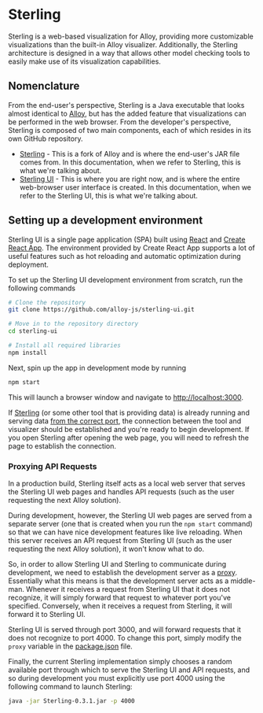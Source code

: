 # Sterling

Sterling is a web-based visualization for Alloy, providing more customizable
visualizations than the built-in Alloy visualizer. Additionally, the Sterling
architecture is designed in a way that allows other model checking tools to
easily make use of its visualization capabilities.

## Nomenclature

From the end-user's perspective, Sterling is a Java executable that looks
almost identical to [Alloy](http://alloytools.org/), but has the added feature
that visualizations can be performed in the web browser. From the developer's
perspective, Sterling is composed of two main components, each of which
resides in its own GitHub repository.

* [Sterling](https://github.com/alloy-js/sterling) - This is a fork of Alloy and
is where the end-user's JAR file comes from. In this documentation, when we
refer to Sterling, this is what we're talking about.
* [Sterling UI](https://github.com/alloy-js/sterling-ui) - This is where you are
right now, and is where the entire web-browser user interface is created. In
this documentation, when we refer to the Sterling UI, this is what we're talking
about. 

## Setting up a development environment

Sterling UI is a single page application (SPA) built using 
[React](https://reactjs.org/) and 
[Create React App](https://create-react-app.dev/). The environment provided
by Create React App supports a lot of useful features such as hot reloading and
automatic optimization during deployment.

To set up the Sterling UI development environment from scratch, run the 
following commands

```bash
# Clone the repository
git clone https://github.com/alloy-js/sterling-ui.git

# Move in to the repository directory
cd sterling-ui

# Install all required libraries
npm install
```

Next, spin up the app in development mode by running

```bash
npm start
```

This will launch a browser window and navigate to 
[http://localhost:3000](http://localhost:3000).

If [Sterling](https://github.com/alloy-js/sterling) (or some other tool that
is providing data) is already running and serving data 
[from the correct port](#proxying-api-requests),
the connection between the tool and visualizer should be established and
you're ready to begin development. If you open Sterling after opening the web
page, you will need to refresh the page to establish the connection. 

### Proxying API Requests

In a production build, Sterling itself acts as a local web server that serves
the Sterling UI web pages and handles API requests (such as the user requesting
the next Alloy solution).

During development, however, the Sterling UI web pages are served from a
separate server (one that is created when you run the `npm start` command) so
that we can have nice development features like live reloading. When this server
receives an API request from Sterling UI (such as the user requesting the next
Alloy solution), it won't know what to do.

So, in order to allow Sterling UI and Sterling to communicate during development,
we need to establish the development server as a 
[proxy](https://create-react-app.dev/docs/proxying-api-requests-in-development/).
Essentially what this means is that the development server acts as a middle-man.
Whenever it receives a request from Sterling UI that it does not recognize, it
will simply forward that request to whatever port you've specified. Conversely,
when it receives a request from Sterling, it will forward it to Sterling UI.

Sterling UI is served through port 3000, and will forward requests that it does
not recognize to port 4000. To change this port, simply modify the `proxy`
variable in the [package.json](package.json) file.

Finally, the current Sterling implementation simply chooses a random available
port through which to serve the Sterling UI and API requests, and so during
development you must explicitly use port 4000 using the following command to
launch Sterling:

```bash
java -jar Sterling-0.3.1.jar -p 4000
```
